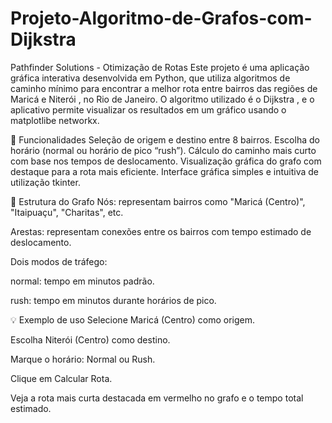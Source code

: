 # Projeto-Algoritmo-de-Grafos-com-Dijkstra
Pathfinder Solutions - Otimização de Rotas
Este projeto é uma aplicação gráfica interativa desenvolvida em Python, que utiliza algoritmos de caminho mínimo para encontrar a melhor rota entre bairros das regiões de Maricá e Niterói , no Rio de Janeiro. O algoritmo utilizado é o Dijkstra , e o aplicativo permite visualizar os resultados em um gráfico usando o matplotlibe networkx.

🧠 Funcionalidades
Seleção de origem e destino entre 8 bairros.
Escolha do horário (normal ou horário de pico “rush”).
Cálculo do caminho mais curto com base nos tempos de deslocamento.
Visualização gráfica do grafo com destaque para a rota mais eficiente.
Interface gráfica simples e intuitiva de utilização tkinter.


📌 Estrutura do Grafo
Nós: representam bairros como "Maricá (Centro)", "Itaipuaçu", "Charitas", etc.

Arestas: representam conexões entre os bairros com tempo estimado de deslocamento.

Dois modos de tráfego:

normal: tempo em minutos padrão.

rush: tempo em minutos durante horários de pico.

💡 Exemplo de uso
Selecione Maricá (Centro) como origem.

Escolha Niterói (Centro) como destino.

Marque o horário: Normal ou Rush.

Clique em Calcular Rota.

Veja a rota mais curta destacada em vermelho no grafo e o tempo total estimado.
